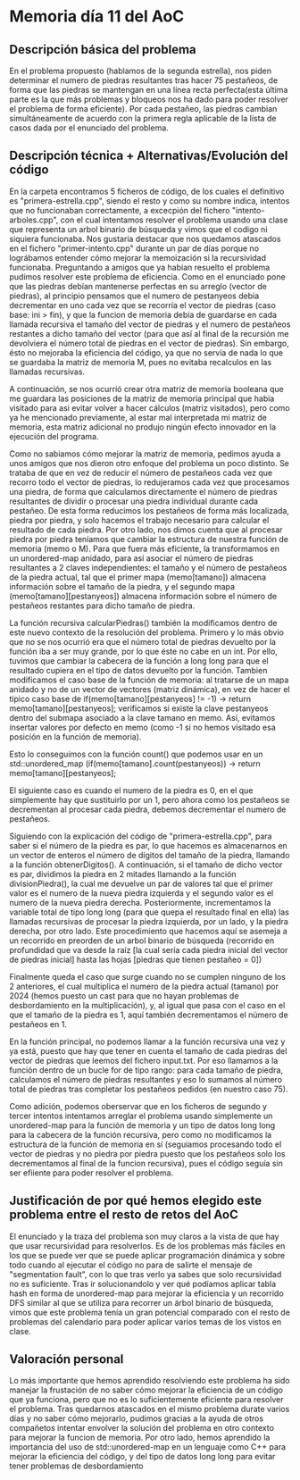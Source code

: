 # Memoria día 11 del AoC
## Descripción básica del problema
En el problema propuesto (hablamos de la segunda estrella), nos piden determinar el numero de piedras resultantes tras hacer 75 pestañeos, de forma que las piedras se 
mantengan en una línea recta perfecta(esta última parte es la que más problemas y bloqueos nos ha dado para poder resolver el problema de forma eficiente). 
Por cada pestañeo, las piedras cambian simultáneamente de acuerdo con la primera regla aplicable de la lista de casos dada por el enunciado del problema.

## Descripción técnica + Alternativas/Evolución del código
En la carpeta encontramos 5 ficheros de código, de los cuales el definitivo es "primera-estrella.cpp", siendo el resto y como su nombre indica, intentos que no funcionaban
correctamente, a excecpión del fichero "intento-arboles.cpp", con el cual intentamos resolver el problema usando una clase que representa un arbol binario de búsqueda y vimos que
el codigo ni siquiera funcionaba. Nos gustaría destacar que nos quedamos atascados en el fichero "primer-intento.cpp" durante un par de días porque no lográbamos entender cómo 
mejorar la memoización si la recursividad funcionaba. Preguntando a amigos que ya habian resuelto el problema pudimos resolver este problema de eficiencia. Como en el enunciado
pone que las piedras debían mantenerse perfectas en su arreglo (vector de piedras), al principio pensamos que el numero de pestanyeos debía decrementar en uno
cada vez que se recorría el vector de piedras (caso base: ini > fin), y que la funcion de memoria debía de guardarse en cada llamada recursiva el tamaño del vector de piedras
y el numero de pestañeos restantes a dicho tamaño del vector (para que así al final de la recursión me devolviera el número total de piedras en el vector de piedras). 
Sin embargo, ésto no mejoraba la eficiencia del código, ya que no servía de nada lo que se guardaba la matriz de memoria M, pues no evitaba recalculos en las llamadas recursivas. 

A continuación, se nos ocurrió crear otra matriz de memoria booleana que me guardara las posiciones de la matriz de memoria principal que habia visitado para asi evitar volver a 
hacer cálculos (matriz visitados), pero como ya he mencionado previamente, al estar mal interpretada mi matriz de memoria, esta matriz adicional no produjo ningún efecto innovador
en la ejecución del programa. 

Como no sabiamos cómo mejorar la matriz de memoria, pedimos ayuda a unos amigos que nos dieron otro enfoque del problema un poco distinto. Se trataba de que en vez de reducir
el número de pestañeos cada vez que recorro todo el vector de piedras, lo redujeramos cada vez que procesamos una piedra, de forma que calculamos directamente el número
de piedras resultantes de dividir o procesar una piedra individual durante cada pestañeo. De esta forma reducimos los pestañeos de forma más localizada, piedra por piedra, y 
solo hacemos el trabajo necesario para calcular el resultado de cada piedra. 
Por otro lado, nos dimos cuenta que al procesar piedra por piedra teníamos que cambiar la estructura de nuestra función de memoria (memo o M). Para que fuera más eficiente,
la transformamos en un unordered-map anidado, para así asociar el número de piedras resultantes a 2 claves independientes: el tamaño y el número de pestañeos de la piedra actual,
tal que el primer mapa (memo[tamano]) almacena información sobre el tamaño de la piedra, y el segundo mapa (memo[tamano][pestanyeos]) almacena información sobre el número de 
pestañeos restantes para dicho tamaño de piedra. 

La función recursiva calcularPiedras() también la modificamos dentro de este nuevo contexto de la resolución del problema. Primero y lo más obvio que no se nos ocurrió era
que el número total de piedras devuelto por la función iba a ser muy grande, por lo que éste no cabe en un int. Por ello, tuvimos que cambiar la cabecera de la función a 
long long para que el resultado cupiera en el tipo de datos devuelto por la función. Tambien modificamos el caso base de la función de memoria: al tratarse de un mapa anidado
y no de un vector de vectores (matriz dinámica), en vez de hacer el típico caso base de if(memo[tamano][pestanyeos] != -1) -> return memo[tamano][pestanyeos]; verificamos si 
existe la clave pestanyeos dentro del submapa asociado a la clave tamano en memo. Así, evitamos insertar valores por defecto en memo (como -1 si no hemos 
visitado esa posición en la función de memoria).

Esto lo conseguimos con la función count() que podemos usar en un std::unordered_map (if(memo[tamano].count(pestanyeos)) -> return memo[tamano][pestanyeos]; 

El siguiente caso es cuando el numero de la piedra es 0, en el que simplemente hay que sustituirlo por un 1, pero ahora como los pestañeos se decrementan al procesar cada
piedra, debemos decrementar el numero de pestañeos.

Siguiendo con la explicación del código de "primera-estrella.cpp", para saber si el número de la piedra es par, lo que hacemos es almacenarnos en un vector de enteros el número
de dígitos del tamaño de la piedra, llamando a la función obtenerDigitos(). A continuación, si el tamaño de dicho vector es par, dividimos la piedra en 2 mitades llamando
a la función divisionPiedra(), la cual me devuelve un par de valores tal que el primer valor es el numero de la nueva piedra izquierda y el segundo valor es el numero de
la nueva piedra derecha. Posteriormente, incrementamos la variable total de tipo long long (para que quepa el resultado final en ella) las llamadas recursivas de procesar
la piedra izquierda, por un lado, y la piedra derecha, por otro lado. Este procedimiento que hacemos aquí se asemeja a un recorrido en preorden de un arbol binario de 
búsqueda (recorrido en profundidad que va desde la raíz [la cual sería cada piedra inicial del vector de piedras inicial] hasta las hojas [piedras que tienen pestañeo = 0])

Finalmente queda el caso que surge cuando no se cumplen ninguno de los 2 anteriores, el cual multiplica el numero de la piedra actual (tamano) por 2024 (hemos puesto un 
cast para que no hayan problemas de desbordamiento en la multiplicación), y, al igual que pasa con el caso en el que el tamaño de la piedra es 1, 
aquí también decrementamos el número de pestañeos en 1.

En la función principal, no podemos llamar a la función recursiva una vez y ya está, puesto que hay que tener en cuenta el tamaño de cada piedras del vector de piedras 
que leemos del fichero input.txt. Por eso llamamos a la función dentro de un bucle for de tipo rango: para cada tamaño de piedra, calculamos el número de piedras resultantes
y eso lo sumamos al número total de piedras tras completar los pestañeos pedidos (en nuestro caso 75). 

Como adición, podemos oberservar que en los ficheros de segundo y tercer intentos intentamos arreglar el problema usando simplemente un unordered-map para la función de 
memoria y un tipo de datos long long para la cabecera de la función recursiva, pero como no modificamos la estructura de la función de memoria en sí (seguiamos procesando
todo el vector de piedras y no piedra por piedra puesto que los pestañeos solo los decrementamos al final de la funcion recursiva), pues el código seguía sin ser efiiente
para poder resolver el problema.

## Justificación de por qué hemos elegido este problema entre el resto de retos del AoC
El enunciado y la traza del problema son muy claros a la vista de que hay que usar recursividad para resolverlos. Es de los problemas más fáciles en los que se puede ver 
que se puede aplicar programación dinámica y sobre todo cuando al ejecutar el código no para de salirte el mensaje de "segmentation fault", con lo que tras verlo ya sabes
que solo recursividad no es suficiente. Tras ir solucionandolo y ver qué podíamos aplicar tabla hash en forma de unordered-map para mejorar la eficiencia y un recorrido DFS 
similar al que se utiliza para recorrer un árbol binario de búsqueda, vimos que este problema tenía un gran potencial comparado con el resto de problemas del calendario para
poder aplicar varios temas de los vistos en clase.

## Valoración personal
Lo más importante que hemos aprendido resolviendo este problema ha sido manejar la frustación de no saber cómo mejorar la eficiencia de un código que ya funciona, pero que
no es lo suficientemente eficiente para resolver el problema. Tras quedarnos atascados en el mismo problema durate varios días y no saber cómo mejorarlo, pudimos gracias 
a la ayuda de otros compañetos intentar envolver la solución del problema en otro contexto para mejorar la funcion de memoria. Por otro lado, hemos aprendido la importancia
del uso de std::unordered-map en un lenguaje como C++ para mejorar la eficiencia del código, y del tipo de datos long long para evitar tener problemas de desbordamiento

